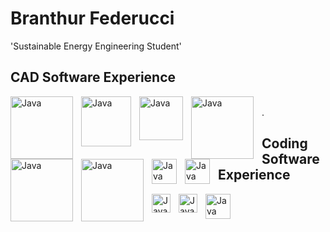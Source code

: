 # Branthur Federucci

'Sustainable Energy Engineering Student'

## CAD Software Experience
<img align="left" alt="Java" width="100px" style="padding-right:10px;" src="https://github.com/BranthurFederucci/BranthurFederucci/assets/156545216/f9823a3a-6273-4127-866f-eac33a9318ff"/>
<img align="left" alt="Java" width="80px" style="padding-right:10px;" src="https://github.com/BranthurFederucci/BranthurFederucci/assets/156545216/f162051a-cdc7-4c57-b3a3-3921acf143e4"/>
<img align="left" alt="Java" width="70px" style="padding-right:10px;" src="https://github.com/BranthurFederucci/BranthurFederucci/assets/156545216/15405e91-81e6-47c7-b494-46a015433ba4"/>
<img align="left" alt="Java" width="100px" style="padding-right:10px;" src="https://github.com/BranthurFederucci/BranthurFederucci/assets/156545216/0bd1c7a4-11a8-4fb7-9a24-664f9d587790"/>
<img align="left" alt="Java" width="100px" style="padding-right:10px;" src="https://github.com/BranthurFederucci/BranthurFederucci/assets/156545216/a5fa5d2c-79b6-41bc-a07e-b17f2cc2878a"/>
<img align="left" alt="Java" width="100px" style="padding-right:10px;" src="https://github.com/BranthurFederucci/BranthurFederucci/assets/156545216/ca449c87-f9fe-4747-99f1-e360a69dfb48"/>
<img align="left" alt="Java" width="40px" style="padding-right:10px;" src="https://github.com/BranthurFederucci/BranthurFederucci/assets/156545216/42d330f1-7f77-4559-8cbd-1411ad6a2af1"/>
<img align="left" alt="Java" width="40px" style="padding-right:10px;" src="https://github.com/BranthurFederucci/BranthurFederucci/assets/156545216/f4aef9de-5f33-41bf-990e-1e35ee4ec9f6"/>
<br>
.

## Coding Software Experience
<img align="left" alt="Java" width="30px" style="padding-right:10px;" src="https://github.com/BranthurFederucci/BranthurFederucci/assets/156545216/ce83efa0-881f-4dc2-a927-07b4ae8ba890">
<img align="left" alt="Java" width="30px" style="padding-right:10px;" src="https://github.com/BranthurFederucci/BranthurFederucci/assets/156545216/b7a148d9-5628-4b6c-9893-49caf711f480">
<img align="left" alt="Java" width="40px" style="padding-right:5px;" src="https://cdn.jsdelivr.net/gh/devicons/devicon/icons/matlab/matlab-original.svg"/>
<!--
**BranthurFederucci/BranthurFederucci** is a ✨ _special_ ✨ repository because its `README.md` (this file) appears on your GitHub profile.

Here are some ideas to get you started:

- 🔭 I’m currently working on ...
- 🌱 I’m currently learning ...
- 👯 I’m looking to collaborate on ...
- 🤔 I’m looking for help with ...
- 💬 Ask me about ...
- 📫 How to reach me: ...
- 😄 Pronouns: ...
- ⚡ Fun fact: ...
-->
